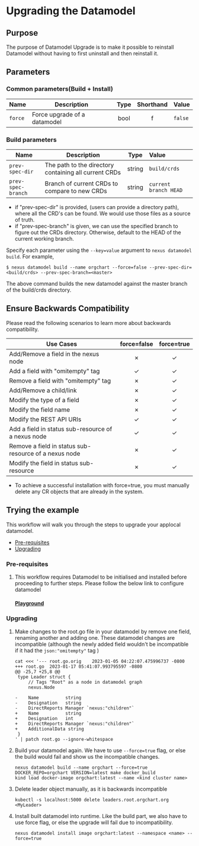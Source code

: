 # Upgrading the Datamodel

## Purpose

The purpose of Datamodel Upgrade is to make it possible to reinstall Datamodel without having to first uninstall and then reinstall it.

## Parameters

### Common parameters(Build + Install)


| Name    | Description                  | Type | Shorthand | Value   |
|---------|------------------------------|:----:|:---------:|:--------|
| `force` | Force upgrade of a datamodel | bool |     f     | `false` |


### Build parameters

| Name               | Description                                           |  Type  | Value                 |
|--------------------|-------------------------------------------------------|:------:|:----------------------|
| `prev-spec-dir`    | The path to the directory containing all current CRDs | string | `build/crds`          |
| `prev-spec-branch` | Branch of current CRDs to compare to new CRDs         | string | `current branch HEAD` |

* if "prev-spec-dir" is provided, (users can provide a directory path), where all the CRD's can be found. We would use those files as a source of truth.
* if "prev-spec-branch" is given, we can use the specified branch to figure out the CRDs directory. Otherwise, default to the HEAD of the current working branch.

Specify each parameter using the `--key=value` argument to `nexus datamodel build`. For example,

```
$ nexus datamodel build --name orgchart --force=false --prev-spec-dir=<build/crds> --prev-spec-branch=<master>
```

The above command builds the new datamodel against the master branch of the build/crds directory.

## Ensure Backwards Compatibility

Please read the following scenarios to learn more about backwards compatibility.

| Use Cases                                             | force=false | force=true |
|-------------------------------------------------------|:-----------:|:----------:|
| Add/Remove a field in the nexus node                  |   &cross;   |  &check;   |
| Add a field with "omitempty" tag                      |   &check;   |  &check;   |
| Remove a field with "omitempty" tag 	                 |   &cross;   |  &check;   |
| Add/Remove a child/link                               |   &cross;   |  &check;   |
| Modify the type of a field                            |   &cross;   |  &check;   |
| Modify the field name                                 |   &cross;   |  &check;   |
| Modify the REST API URIs                              |   &check;   |  &check;   |
| Add a field in status sub-resource of a nexus node    |   &check;   |  &check;   |
| Remove a field in status sub-resource of a nexus node |   &cross;   |  &check;   |
| Modify the field in status sub-resource               |   &cross;   |  &check;   |


* To achieve a successful installation with force=true, you must manually delete any CR objects that are already in the system.


## Trying the example

This workflow will walk you through the steps to upgrade your applocal datamodel.

* [Pre-requisites](UpgradingDatamodel.md#pre-requisites)
* [Upgrading](UpgradingDatamodel.md#Upgrading)

### Pre-requisites
1. This workflow requires Datamodel to be initialised and installed before proceeding to further steps. Please follow the below link to configure datamodel

   #### [Playground](docs/getting_started/Playground.md)

### Upgrading

1. Make changes to the root.go file in your datamodel by remove one field, renaming another and adding one.
   These datamodel changes are incompatible (although the newly added field wouldn't be incompatible if it had the `json:"omitempty"` tag )
   ```shell
   cat <<< '--- root.go.orig	2023-01-05 04:22:07.475996737 -0800
   +++ root.go	2023-01-17 05:41:07.993795597 -0800
   @@ -25,7 +25,8 @@
    type Leader struct {
        // Tags "Root" as a node in datamodel graph
        nexus.Node

   -    Name          string
   -    Designation   string
   -    DirectReports Manager `nexus:"children"`
   +    Name          string
   +    Designation   int
   +    DirectReports Manager `nexus:"children"`
   +    AdditionalData string
    }
   ' | patch root.go --ignore-whitespace
      ```

      <!--
      ```
      cp $DOCS_INTERNAL_DIR/root.go.patched root.go
      ```
      -->

2. Build your datamodel again. We have to use `--force=true` flag, or else the build would fail and show us the incompatible changes.
   ```
   nexus datamodel build --name orgchart --force=true
   DOCKER_REPO=orgchart VERSION=latest make docker_build
   kind load docker-image orgchart:latest --name <kind cluster name>
   ```

3. Delete leader object manually, as it is backwards incompatible
   ```shell
   kubectl -s localhost:5000 delete leaders.root.orgchart.org <MyLeader>
   ```

4. Install built datamodel into runtime. Like the build part, we also have to use force flag, or else the upgrade will fail due to incompatibility.
   ```
   nexus datamodel install image orgchart:latest --namespace <name> --force=true
   ```
